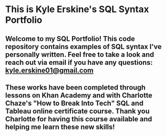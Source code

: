 # This is Kyle Erskine's SQL Syntax Portfolio

## Welcome to my SQL Portfolio! This code repository contains examples of SQL syntax I've personally written. Feel free to take a look and reach out via email if you have any questions: kyle.erskine01@gmail.com
## These works have been completed through lessons on Khan Academy and with Charlotte Chaze's "How to Break Into Tech" SQL and Tableau online certificate course. Thank you Charlotte for having this course available and helping me learn these new skills!
